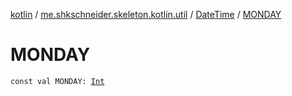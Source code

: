 [kotlin](../../index.md) / [me.shkschneider.skeleton.kotlin.util](../index.md) / [DateTime](index.md) / [MONDAY](./-m-o-n-d-a-y.md)

# MONDAY

`const val MONDAY: `[`Int`](https://kotlinlang.org/api/latest/jvm/stdlib/kotlin/-int/index.html)